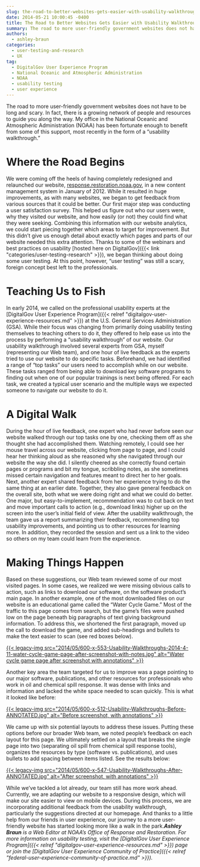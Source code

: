```yaml
---
slug: the-road-to-better-websites-gets-easier-with-usability-walkthroughs
date: 2014-05-21 10:00:45 -0400
title: The Road to Better Websites Gets Easier with Usability Walkthroughs
summary: The road to more user-friendly government websites does not have to be long and scary. In fact, there is a growing network of people and resources to guide you along the way. My office in the National Oceanic and Atmospheric Administration (NOAA) has been fortunate enough to benefit from some of this support, most recently
authors:
  - ashley-braun
categories:
  - user-testing-and-research
  - UX
tag:
  - DigitalGov User Experience Program
  - National Oceanic and Atmospheric Administration
  - NOAA
  - usability testing
  - user experience
---
```


The road to more user-friendly government websites does not have to be long and scary. In fact, there is a growing network of people and resources to guide you along the way. My office in the National Oceanic and Atmospheric Administration (NOAA) has been fortunate enough to benefit from some of this support, most recently in the form of a &#8220;usability walkthrough.&#8221;

# Where the Road Begins

We were coming off the heels of having completely redesigned and relaunched our website, [response.restoration.noaa.gov](http://response.restoration.noaa.gov/), in a new content management system in January of 2012. While it resulted in huge improvements, as with many websites, we began to get feedback from various sources that it could be better. Our first major step was conducting a user satisfaction survey. This helped us figure out who our users were, why they visited our website, and how easily (or not) they could find what they were seeking. Combining this information with our website analytics, we could start piecing together which areas to target for improvement. But this didn’t give us enough detail about exactly which pages and parts of our website needed this extra attention. Thanks to some of the webinars and best practices on usability [hosted here on DigitalGov]({{< link "categories/user-testing-research" >}}), we began thinking about doing some user testing. At this point, however, “user testing” was still a scary, foreign concept best left to the professionals.

# Teaching Us to Fish

In early 2014, we called on the professional usability experts at the [DigitalGov User Experience Program]({{< relref "digitalgov-user-experience-resources.md" >}}) at the U.S. General Services Administration (GSA). While their focus was changing from primarily doing usability testing themselves to teaching others to do it, they offered to help ease us into the process by performing a “usability walkthrough” of our website. Our usability walkthrough involved several experts from GSA, myself (representing our Web team), and one hour of live feedback as the experts tried to use our website to do specific tasks. Beforehand, we had identified a range of “top tasks” our users need to accomplish while on our website. These tasks ranged from being able to download key software programs to finding out when one of our popular trainings is next being offered. For each task, we created a typical user scenario and the multiple ways we expected someone to navigate our website to do it.

# A Digital Walk

During the hour of live feedback, one expert who had never before seen our website walked through our top tasks one by one, checking them off as she thought she had accomplished them. Watching remotely, I could see her mouse travel across our website, clicking from page to page, and I could hear her thinking aloud as she reasoned why she navigated through our website the way she did. I silently cheered as she correctly found certain pages or programs and bit my tongue, scribbling notes, as she sometimes missed certain navigation and features meant to direct her to her goals. Next, another expert shared feedback from her experience trying to do the same thing at an earlier date. Together, they also gave general feedback on the overall site, both what we were doing right and what we could do better. One major, but easy-to-implement, recommendation was to cut back on text and move important calls to action (e.g., download links) higher up on the screen into the user’s initial field of view. After the usability walkthrough, the team gave us a report summarizing their feedback, recommending top usability improvements, and pointing us to other resources for learning more. In addition, they recorded the session and sent us a link to the video so others on my team could learn from the experience.

# Making Things Happen

Based on these suggestions, our Web team reviewed some of our most visited pages. In some cases, we realized we were missing obvious calls to action, such as links to download our software, on the software product’s main page. In another example, one of the most downloaded files on our website is an educational game called the “Water Cycle Game.” Most of the traffic to this page comes from search, but the game’s files were pushed low on the page beneath big paragraphs of text giving background information. To address this, we shortened the first paragraph, moved up the call to download the game, and added sub-headings and bullets to make the text easier to scan (see red boxes below).

[{{< legacy-img src="2014/05/600-x-553-Usability-Walkthroughs-2014-4-11-water-cycle-game-page-after-screenshot-with-notes.jpg" alt="Water cycle game page after screenshot with annotations" >}}](https://s3.amazonaws.com/sitesusa/wp-content/uploads/sites/212/2014/05/2014-4-11-water-cycle-game-page-after-screenshot_with-notes-1.jpg)

 

 

Another key area the team targeted for us to improve was a page pointing to our major software, publications, and other resources for professionals who work in oil and chemical spill response. It was dense with links and information and lacked the white space needed to scan quickly. This is what it looked like before:

 

[{{< legacy-img src="2014/05/600-x-512-Usability-Walkthroughs-Before-ANNOTATED.jpg" alt="Before screenshot, with annotations" >}}](https://s3.amazonaws.com/sitesusa/wp-content/uploads/sites/212/2014/05/BeforeANNOTATED.jpg)

 

We came up with six potential layouts to address these issues. Putting these options before our broader Web team, we noted people’s feedback on each layout for this page. We ultimately settled on a layout that breaks the single page into two (separating oil spill from chemical spill response tools), organizes the resources by type (software vs. publications), and uses bullets to add spacing between items listed. See the results below:

 

[{{< legacy-img src="2014/05/600-x-547-Usability-Walkthroughs-After-ANNOTATED.jpg" alt="After screenshot, with annotations" >}}](https://s3.amazonaws.com/sitesusa/wp-content/uploads/sites/212/2014/05/AfterANNOTATED.jpg)

While we&#8217;ve tackled a lot already, our team still has more work ahead. Currently, we are adapting our website to a responsive design, which will make our site easier to view on mobile devices. During this process, we are incorporating additional feedback from the usability walkthrough, particularly the suggestions directed at our homepage. And thanks to a little help from our friends in user experience, our journey to a more user-friendly website has started looking more like a walk in the park._**Ashley Braun** is a Web Editor at NOAA’s Office of Response and Restoration. For more information on usability testing, visit the [DigitalGov User Experience Program]({{< relref "digitalgov-user-experience-resources.md" >}}) page or join the [DigitalGov User Experience Community of Practice]({{< relref "federal-user-experience-community-of-practice.md" >}})._